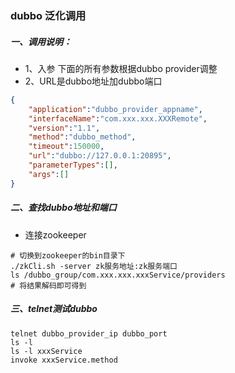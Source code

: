 ### dubbo 泛化调用
##### 一、调用说明：
- 1、入参
下面的所有参数根据dubbo provider调整
- 2、URL是dubbo地址加dubbo端口
````json
{
    "application":"dubbo_provider_appname",
    "interfaceName":"com.xxx.xxx.XXXRemote",
    "version":"1.1",
    "method":"dubbo_method",
    "timeout":150000,
    "url":"dubbo://127.0.0.1:20895",
    "parameterTypes":[],
    "args":[]
}
````
##### 二、查找dubbo地址和端口
- 连接zookeeper
```shell script
# 切换到zookeeper的bin目录下
./zkCli.sh -server zk服务地址:zk服务端口
ls /dubbo_group/com.xxx.xxx.xxxService/providers
# 将结果解码即可得到
```
##### 三、telnet测试dubbo
```shell script
telnet dubbo_provider_ip dubbo_port
ls -l
ls -l xxxService
invoke xxxService.method
```